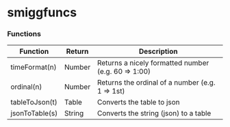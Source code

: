 # smiggfuncs

### Functions

__Function__ | __Return__ | __Description__ 
------------- | ------------- | -------------
timeFormat(n) | Number | Returns a nicely formatted number (e.g. 60 => 1:00)
ordinal(n) | Number | Returns the ordinal of a number (e.g. 1 => 1st)
tableToJson(t) | Table | Converts the table to json
jsonToTable(s) | String | Converts the string (json) to a table